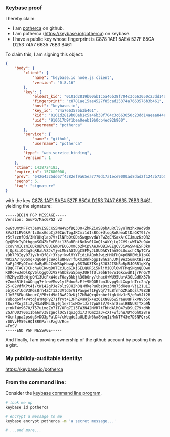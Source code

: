 ### Keybase proof

I hereby claim:

  * I am [potherca](https://github.com/potherca/) on github.
  * I am potherca (https://keybase.io/potherca) on keybase.
  * I have a public key whose fingerprint is C878 1AE1 5AE4 527F 85CA  D253 74A7 6635 76B3 B461

To claim this, I am signing this object:

```json
{
    "body": {
        "client": {
            "name": "keybase.io node.js client",
            "version": "0.8.16"
        },
        "key": {
            "eldest_kid": "0101d2819b00ab1c5a46b38f704c3c663050c23dd14aeaa844e1a432242fc5e364fc0a",
            "fingerprint": "c8781ae15ae4527f85cad25374a7663576b3b461",
            "host": "keybase.io",
            "key_id": "74a7663576b3b461",
            "kid": "0101d2819b00ab1c5a46b38f704c3c663050c23dd14aeaa844e1a432242fc5e364fc0a",
            "uid": "910617b9f1bea0eeb19b0cb4ed92b900",
            "username": "potherca"
        },
        "service": {
            "name": "github",
            "username": "potherca"
        },
        "type": "web_service_binding",
        "version": 1
    },
    "ctime": 1438724183,
    "expire_in": 157680000,
    "prev": "64264325dd67f4382ef9a65ea7770d17a1ece9000ad8dad2f1243b73b573d955",
    "seqno": 5,
    "tag": "signature"
}
```

with the key [C878 1AE1 5AE4 527F 85CA  D253 74A7 6635 76B3 B461](https://keybase.io/potherca), yielding the signature:

```
-----BEGIN PGP MESSAGE-----
Version: GnuPG/MacGPG2 v2

owGtUmtMFFcY3eUVISECKS5NW4VpfBQ3OO+ZhRZioSBpbAuRClSyuTNzhx0Wd9d9
8VxZILRVGkVr1cUmxGdpCjZ0CWuTogJKCmi1dIsBCc+UlqqRoEawaDtDaGKT9l/v
r5t7zznfOd/3NYQHqlap7V+IlNPbDtQDs5wqpwvdWYFwZqEMSaxA+GIJmuzKzQR2
QyQRMcIyDthggmSONZkFmFBki13BaBEntNoks0lGoQlsAkYjLq2CV9iwWIA2u94o
CcovhmICzmI6DkUBh/EUIGmOYEUGJXmCp2kCpVAeJwQBIwEEgCVJiAGSwHESF3kK
EjQp8iiQC4qSqRBaLVZJsYjwLMNiAGIUgCSFMyJL8UDAKYIhASOLUoxchCNpTCYa
zDb7P8Igy071y/b+Bf8/+3Ysy+kwlMYYTidiHAQohJwizHMkFHQ4p0NRBWiD1pXG
W8x2A7TyQGmq/OqUePjcWAolu8HB/TfDXmZRnkogp18h6znJJMj9e35umKtBi/B2
SaFjJMEyOImxhBaBpRbJCvWSApHbwqLy0SIWK3TKmjSJ03JIShBoRpRJOBR1gKYg
YBgGFTAGYJCHchwUCKwgD0TEcJLgGIKjGELQURSi5NljMiOJlOwTFMqSNqnQBOwO
K0Rc+wJeDlKpV6lCggOUzVSFhUb8va5pmyJUHffUlz66ETe/o1GkcwdK1jrPnG/M
HR2Mye35oWjpQN13UcFxW4dzF0ay8kbjk30b0ny/thac0+WU95Ua+A3GLGdHX37k
+ZnmkR1HtmWOngq7+fnwVMwv1yfPdno6zEf+9KQORfbnJUvpg9dLXwpfnTrc2n/p
25+82VdfKPt4j/tW142gPJe7olz9JH2h0Q+MkePu6bz8yz3Nn75dXeu+VjL21uLI
5bjOxYlUdV3KGs8rh4ZCT12J3Vtd5r9IPawpef1FgVqY/TL8fnhGZMaDqsl79Z3B
1Jm5E6FNu6beu+C/PR+td9d1Bw62OzKj1ZbRAQ+qO+nbeftgkiNvJr5/e0uVJt2H
Yubcq6Vf+V4tqjWYMgPyZ71fryt+13PhZvaHjx+Wz61XN8B5w5raWuQP7xVNvb5y
t8uzPXnj2tiZyH3aN9ML3kj0j1e/f1oMOvtJzf7pWElV/9khf8zmlBBNU8fTXb9N
z+nNlWm9670/T57uimgZm71T/OPq7I13TW3N42MVR7tTbHdAlMO47sDSuZ79+dNb
2GJnU03Y0S11ba6nv38zgWclOcSsqoZgd1/3TOmzza3+cXT+wf3hW/DYdGhO28TW
+Gcnlgpa2psdg3vDO3pPalD4/cWeqde2aULEtN6kx8KmqIiMmNTF43e7D3NPQrsC
r0UVvFM59cHQI8RKPxrsPzgU/Rc=
=FmSV
-----END PGP MESSAGE-----

```

And finally, I am proving ownership of the github account by posting this as a gist.

### My publicly-auditable identity:

https://keybase.io/potherca

### From the command line:

Consider the [keybase command line program](https://keybase.io/docs/command_line).

```bash
# look me up
keybase id potherca

# encrypt a message to me
keybase encrypt potherca -m 'a secret message...'

# ...and more...
```

